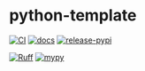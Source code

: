 # python-template

<!-- badges -->
[![CI](https://github.com/yu9824/python-template/actions/workflows/CI.yml/badge.svg)](https://github.com/yu9824/python-template/actions/workflows/CI.yml)
[![docs](https://github.com/yu9824/python-template/actions/workflows/docs.yml/badge.svg)](https://github.com/yu9824/python-template/actions/workflows/docs.yml)
[![release-pypi](https://github.com/yu9824/python-template/actions/workflows/release-pypi.yml/badge.svg)](https://github.com/yu9824/python-template/actions/workflows/release-pypi.yml)

<!--
[![python_badge](https://img.shields.io/pypi/pyversions/python-template)](https://pypi.org/project/python-template/)
[![license_badge](https://img.shields.io/pypi/l/python-template)](https://pypi.org/project/python-template/)
[![PyPI version](https://badge.fury.io/py/python-template.svg)](https://pypi.org/project/python-template/)
[![Downloads](https://static.pepy.tech/badge/python-template)](https://pepy.tech/project/python-template)

[![Conda Version](https://img.shields.io/conda/vn/conda-forge/python-template.svg)](https://anaconda.org/conda-forge/python-template)
[![Conda Platforms](https://img.shields.io/conda/pn/conda-forge/python-template.svg)](https://anaconda.org/conda-forge/python-template)
-->

[![Ruff](https://img.shields.io/endpoint?url=https://raw.githubusercontent.com/astral-sh/ruff/main/assets/badge/v2.json)](https://github.com/astral-sh/ruff)
[![mypy](https://www.mypy-lang.org/static/mypy_badge.svg)](https://github.com/python/mypy)
<!-- /badges -->
